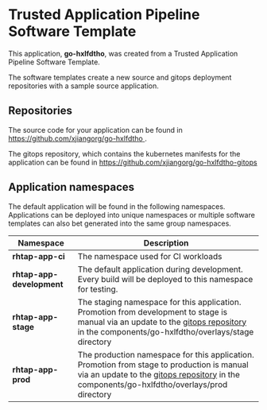 # Trusted Application Pipeline Software Template

This application, **go-hxlfdtho**, was created from a Trusted Application Pipeline Software Template.

The software templates create a new source and gitops deployment repositories with a sample source application. 

## Repositories

The source code for your application can be found in [https://github.com/xjiangorg/go-hxlfdtho ](https://github.com/xjiangorg/go-hxlfdtho ).
 
The gitops repository, which contains the kubernetes manifests for the application can be found in 
[https://github.com/xjiangorg/go-hxlfdtho-gitops ](https://github.com/xjiangorg/go-hxlfdtho-gitops ) 

## Application namespaces 

The default application will be found in the following namespaces. Applications can be deployed into unique namespaces or multiple software templates can also bet generated into the same group namespaces.  

|  Namespace   |  Description   |  
| -------- | -------- |
| **rhtap-app-ci** | The namespace used for CI workloads |
| **rhtap-app-development** | The default application during development. Every build will be deployed to this namespace for testing. |
| **rhtap-app-stage** | The staging namespace for this application. Promotion from development to stage is manual via an update to the [gitops repository](https://github.com/xjiangorg/go-hxlfdtho-gitops ) in the components/go-hxlfdtho/overlays/stage directory |
| **rhtap-app-prod** | The production namespace for this application. Promotion from stage to production is manual via an update to the [gitops repository](https://github.com/xjiangorg/go-hxlfdtho-gitops ) in the components/go-hxlfdtho/overlays/prod directory |